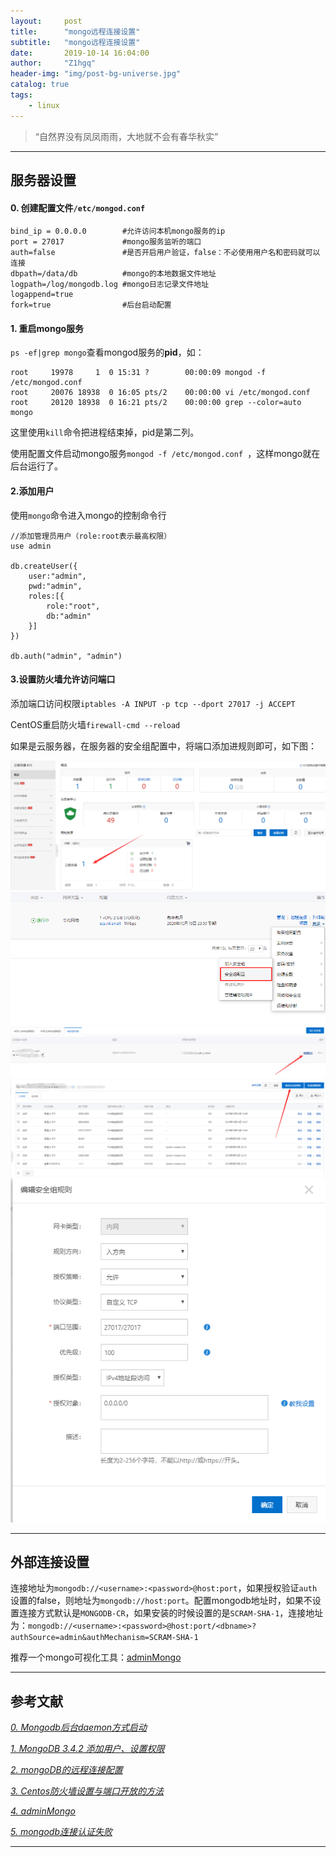 ```yaml
---
layout:     post
title:      "mongo远程连接设置"
subtitle:   "mongo远程连接设置"
date:       2019-10-14 16:04:00
author:     "Z1hgq"
header-img: "img/post-bg-universe.jpg"
catalog: true
tags:
    - linux
---
```


> “自然界没有凤凤雨雨，大地就不会有春华秋实”

---
## 服务器设置
#### 0. 创建配置文件`/etc/mongod.conf`
```
bind_ip = 0.0.0.0        #允许访问本机mongo服务的ip
port = 27017             #mongo服务监听的端口
auth=false               #是否开启用户验证，false：不必使用用户名和密码就可以连接
dbpath=/data/db          #mongo的本地数据文件地址
logpath=/log/mongodb.log #mongo日志记录文件地址
logappend=true
fork=true                #后台启动配置
```
#### 1. 重启mongo服务
`ps -ef|grep mongo`查看mongod服务的**pid**，如：

```
root     19978     1  0 15:31 ?        00:00:09 mongod -f /etc/mongod.conf
root     20076 18938  0 16:05 pts/2    00:00:00 vi /etc/mongod.conf
root     20120 18938  0 16:21 pts/2    00:00:00 grep --color=auto mongo
```

这里使用`kill`命令把进程结束掉，pid是第二列。

使用配置文件启动mongo服务`mongod -f /etc/mongod.conf `，这样mongo就在后台运行了。

#### 2.添加用户

使用`mongo`命令进入mongo的控制命令行

```
//添加管理员用户（role:root表示最高权限）
use admin

db.createUser({
    user:"admin",
    pwd:"admin",
    roles:[{
        role:"root",
        db:"admin"
    }]
})

db.auth("admin", "admin")
```

#### 3.设置防火墙允许访问端口

添加端口访问权限`iptables -A INPUT -p tcp --dport 27017 -j ACCEPT`

CentOS重启防火墙`firewall-cmd --reload`

如果是云服务器，在服务器的安全组配置中，将端口添加进规则即可，如下图：

![1](/img/20191014/1.png '1')
![2](/img/20191014/2.png '2')
![3](/img/20191014/3.png '3')
![4](/img/20191014/4.png '4')
![5](/img/20191014/5.png '5')

---

## 外部连接设置

连接地址为`mongodb://<username>:<password>@host:port`，如果授权验证`auth`设置的false，则地址为`mongodb://host:port`。配置mongodb地址时，如果不设置连接方式默认是`MONGODB-CR`，如果安装的时候设置的是`SCRAM-SHA-1`，连接地址为：`mongodb://<username>:<password>@host:port/<dbname>?authSource=admin&authMechanism=SCRAM-SHA-1`

推荐一个mongo可视化工具：[adminMongo](https://github.com/mrvautin/adminMongo)

---
## 参考文献


[*0. Mongodb后台daemon方式启动*](https://blog.csdn.net/roler_/article/details/38820247)

[*1. MongoDB 3.4.2 添加用户、设置权限*](https://blog.csdn.net/zZ_life/article/details/78664794)

[*2. mongoDB的远程连接配置*](https://blog.csdn.net/AggressionStorm/article/details/79956231)

[*3. Centos防火墙设置与端口开放的方法*](https://blog.csdn.net/u011846257/article/details/54707864)

[*4. adminMongo*](https://github.com/mrvautin/adminMongo)

[*5. mongodb连接认证失败*](https://blog.csdn.net/qq_29143909/article/details/81909991)

---



